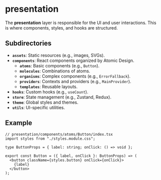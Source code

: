 # presentation

The **presentation** layer is responsible for the UI and user interactions. This is where components, styles, and hooks are structured.

## Subdirectories

- **`assets`**: Static resources (e.g., images, SVGs).
- **`components`**: React components organized by Atomic Design.
  - **`atoms`**: Basic components (e.g., `Button`).
  - **`molecules`**: Combinations of atoms.
  - **`organisms`**: Complex components (e.g., `ErrorFallback`).
  - **`providers`**: Contexts and providers (e.g., `MainProvider`).
  - **`templates`**: Reusable layouts.
- **`hooks`**: Custom hooks (e.g., `useCount`).
- **`store`**: State management (e.g., Zustand, Redux).
- **`theme`**: Global styles and themes.
- **`utils`**: UI-specific utilities.

## Example

```tsx
// presentation/components/atoms/Button/index.tsx
import styles from "./styles.module.css";

type ButtonProps = { label: string; onClick: () => void };

export const Button = ({ label, onClick }: ButtonProps) => (
  <button className={styles.button} onClick={onClick}>
    {label}
  </button>
);
```
